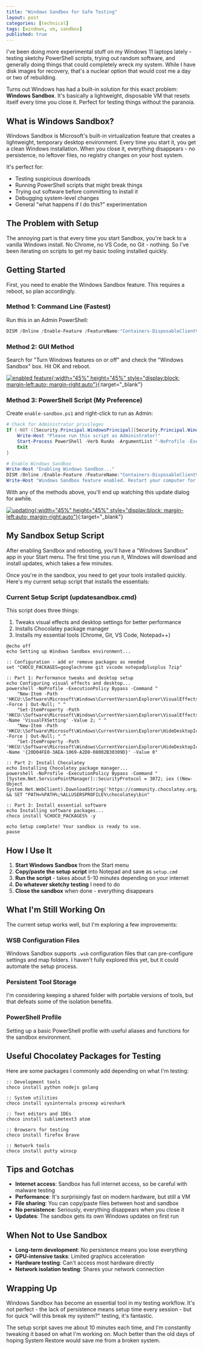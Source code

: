 ```yaml
---
title: "Windows Sandbox for Safe Testing"
layout: post
categories: [technical]
tags: [windows, vm, sandbox]
published: true
---
```


I've been doing more experimental stuff on my Windows 11 laptops lately - testing sketchy PowerShell scripts, trying out random software, and generally doing things that could completely wreck my system. While I have disk images for recovery, that's a nuclear option that would cost me a day or two of rebuilding.

Turns out Windows has had a built-in solution for this exact problem: **Windows Sandbox**. It's basically a lightweight, disposable VM that resets itself every time you close it. Perfect for testing things without the paranoia.

<!-- excerpt-end -->

## What is Windows Sandbox?

Windows Sandbox is Microsoft's built-in virtualization feature that creates a lightweight, temporary desktop environment. Every time you start it, you get a clean Windows installation. When you close it, everything disappears - no persistence, no leftover files, no registry changes on your host system.

It's perfect for:

- Testing suspicious downloads
- Running PowerShell scripts that might break things
- Trying out software before committing to install it
- Debugging system-level changes
- General "what happens if I do this?" experimentation

## The Problem with Setup

The annoying part is that every time you start Sandbox, you're back to a vanilla Windows install. No Chrome, no VS Code, no Git - nothing. So I've been iterating on scripts to get my basic tooling installed quickly.

## Getting Started

First, you need to enable the Windows Sandbox feature. This requires a reboot, so plan accordingly.

### Method 1: Command Line (Fastest)

Run this in an Admin PowerShell:

``` powershell
DISM /Online /Enable-Feature /FeatureName:"Containers-DisposableClientVM" /All
```

### Method 2: GUI Method

Search for "Turn Windows features on or off" and check the "Windows Sandbox" box. Hit OK and reboot.

[![enabled feature](/assets/images/windows-sandbox-000.png "enabled features"){:width="45%" height="45%" style="display:block; margin-left:auto; margin-right:auto"}](/assets/images/windows-sandbox-000.png){:target="_blank"}

### Method 3: PowerShell Script (My Preference)

Create `enable-sandbox.ps1` and right-click to run as Admin:

``` powershell
# Check for Administrator privileges
If (-NOT ([Security.Principal.WindowsPrincipal][Security.Principal.WindowsIdentity]::GetCurrent()).IsInRole([Security.Principal.WindowsBuiltInRole] "Administrator")) {
    Write-Host "Please run this script as Administrator!"
    Start-Process PowerShell -Verb RunAs -ArgumentList "-NoProfile -ExecutionPolicy Bypass -File `"$PSCommandPath`""
    Exit
}

# Enable Windows Sandbox
Write-Host "Enabling Windows Sandbox..."
DISM /Online /Enable-Feature /FeatureName:"Containers-DisposableClientVM" /All /NoRestart
Write-Host "Windows Sandbox feature enabled. Restart your computer for changes to take effect."
```

With any of the methods above, you'll end up watching this update dialog for awhile.

[![updating](/assets/images/windows-sandbox-001.png "updating"){:width="45%" height="45%" style="display:block; margin-left:auto; margin-right:auto"}](/assets/images/windows-sandbox-001.png){:target="_blank"}

## My Sandbox Setup Script

After enabling Sandbox and rebooting, you'll have a "Windows Sandbox" app in your Start menu. The first time you run it, Windows will download and install updates, which takes a few minutes.

Once you're in the sandbox, you need to get your tools installed quickly. Here's my current setup script that installs the essentials:

### Current Setup Script (updatesandbox.cmd)

This script does three things:

1. Tweaks visual effects and desktop settings for better performance
2. Installs Chocolatey package manager
3. Installs my essential tools (Chrome, Git, VS Code, Notepad++)

``` batch
@echo off
echo Setting up Windows Sandbox environment...

:: Configuration - add or remove packages as needed
set "CHOCO_PACKAGES=googlechrome git vscode notepadplusplus 7zip"

:: Part 1: Performance tweaks and desktop setup
echo Configuring visual effects and desktop...
powershell -NoProfile -ExecutionPolicy Bypass -Command ^
    "New-Item -Path 'HKCU:\Software\Microsoft\Windows\CurrentVersion\Explorer\VisualEffects' -Force | Out-Null; " ^
    "Set-ItemProperty -Path 'HKCU:\Software\Microsoft\Windows\CurrentVersion\Explorer\VisualEffects' -Name 'VisualFXSetting' -Value 2; " ^
    "New-Item -Path 'HKCU:\Software\Microsoft\Windows\CurrentVersion\Explorer\HideDesktopIcons\NewStartPanel' -Force | Out-Null; " ^
    "Set-ItemProperty -Path 'HKCU:\Software\Microsoft\Windows\CurrentVersion\Explorer\HideDesktopIcons\NewStartPanel' -Name '{20D04FE0-3AEA-1069-A2D8-08002B30309D}' -Value 0"

:: Part 2: Install Chocolatey
echo Installing Chocolatey package manager...
powershell -NoProfile -ExecutionPolicy Bypass -Command "[System.Net.ServicePointManager]::SecurityProtocol = 3072; iex ((New-Object System.Net.WebClient).DownloadString('https://community.chocolatey.org/install.ps1'))" && SET "PATH=%PATH%;%ALLUSERSPROFILE%\chocolatey\bin"

:: Part 3: Install essential software
echo Installing software packages...
choco install %CHOCO_PACKAGES% -y

echo Setup complete! Your sandbox is ready to use.
pause
```

## How I Use It

1. **Start Windows Sandbox** from the Start menu
2. **Copy/paste the setup script** into Notepad and save as `setup.cmd`
3. **Run the script** - takes about 5-10 minutes depending on your internet
4. **Do whatever sketchy testing** I need to do
5. **Close the sandbox** when done - everything disappears

## What I'm Still Working On

The current setup works well, but I'm exploring a few improvements:

### WSB Configuration Files

Windows Sandbox supports `.wsb` configuration files that can pre-configure settings and map folders. I haven't fully explored this yet, but it could automate the setup process.

### Persistent Tool Storage

I'm considering keeping a shared folder with portable versions of tools, but that defeats some of the isolation benefits.

### PowerShell Profile

Setting up a basic PowerShell profile with useful aliases and functions for the sandbox environment.

## Useful Chocolatey Packages for Testing

Here are some packages I commonly add depending on what I'm testing:

``` batch
:: Development tools
choco install python nodejs golang

:: System utilities  
choco install sysinternals procexp wireshark

:: Text editors and IDEs
choco install sublimetext3 atom

:: Browsers for testing
choco install firefox brave

:: Network tools
choco install putty winscp
```

## Tips and Gotchas

- **Internet access**: Sandbox has full internet access, so be careful with malware testing
- **Performance**: It's surprisingly fast on modern hardware, but still a VM
- **File sharing**: You can copy/paste files between host and sandbox
- **No persistence**: Seriously, everything disappears when you close it
- **Updates**: The sandbox gets its own Windows updates on first run

## When Not to Use Sandbox

- **Long-term development**: No persistence means you lose everything
- **GPU-intensive tasks**: Limited graphics acceleration
- **Hardware testing**: Can't access most hardware directly
- **Network isolation testing**: Shares your network connection

## Wrapping Up

Windows Sandbox has become an essential tool in my testing workflow. It's not perfect - the lack of persistence means setup time every session - but for quick "will this break my system?" testing, it's fantastic.

The setup script saves me about 10 minutes each time, and I'm constantly tweaking it based on what I'm working on. Much better than the old days of hoping System Restore would save me from a broken system.
